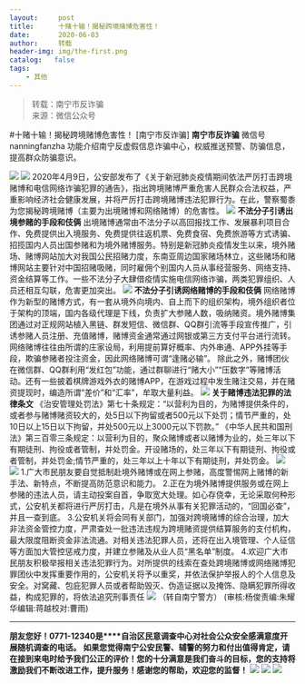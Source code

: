 ```yaml
---
layout:     post
title:      十赌十输！揭秘跨境赌博危害性！
date:       2020-06-03
author:     转载
header-img: img/the-first.png
catalog:   false
tags:
    - 其他
---
```


<blockquote><p>转载：南宁市反诈骗<br>
来源：微信公众号</p></blockquote>

#十赌十输！揭秘跨境赌博危害性！
[南宁市反诈骗]
**南宁市反诈骗**
微信号nanningfanzha
功能介绍南宁反虚假信息诈骗中心，权威推送预警、防骗信息，提高群众防骗意识。

![]({{site.baseurl}}/postimg/P9ficrEVSdibb1dIZJFHGXVGcnj7ygD9J561Q8XuvpzCLzwhXyefvgRyZWHeMfqficvoLy18T7tXn7mltMMJfYCTg.gif)
![]({{site.baseurl}}/postimg/PVYGc5D7MfvfHSf0vxEkNba5tROibj6FMq21w4AXlqwbzSlfKjZqkYJrnOVEaBXWJXtqYfCL15JiaJMTgiaicZicp5g.png)
2020年4月9日，公安部发布了《关于新冠肺炎疫情期间依法严厉打击跨境赌博和电信网络诈骗犯罪的通告》，指出跨境赌博严重危害人民群众合法权益，严重影响经济社会健康发展，并将严厉打击跨境赌博违法犯罪行为。在此，警察蜀黍为您揭秘跨境赌博（主要为出境赌博和网络赌博）的危害性。
![]({{site.baseurl}}/postimg/PVYGc5D7MfvfHSf0vxEkNba5tROibj6FMheOnXCz7K8CSWxG1g8uiaEHhpGndNITxtOOp4kEoypYVH4LyovrOm3g.png)
**不法分子引诱出境参赌的手段和伎俩**
出境赌博通常由不法分子以高回报找工作、发展暴利项目合作、免费提供出入境服务、免费提供往返机票、免费食宿、免费旅游等方式诱骗、招揽国内人员出国参赌和为境外赌博服务。特别是新冠肺炎疫情发生以来，境外赌场、赌博网站加大对我国公民招赌力度，东南亚周边国家赌场林立，这些赌场和赌博网站主要针对中国招赌吸赌，同时雇佣个别国内人员从事经营服务、网络支持、资金结算等工作。一些不法分子大肆借疫情实施电信网络诈骗，两类犯罪组织、人员还相互勾联，危害更加突出。
![]({{site.baseurl}}/postimg/PVYGc5D7MfvfHSf0vxEkNba5tROibj6FMMaHtIq19XvaJbuaTibveEibYTJ1Ro27zmicYM5HWKib1ibj1cgedQI2egMA.jpeg)
**不法分子引诱网络赌博的手段和伎俩**
网络赌博作为新型的赌博方式，有一套从境外向境内、自上而下的组织架构，境外组织者位于架构的顶端，国内各级代理是下线，负责扩大参赌人数，吸纳赌资。境外赌博集团通过对正规网站植入黑链、群发短信、微信群、QQ群引流等手段宣传推广，引诱参赌人员注册、充值赌博，赌博资金通常通过网银或第三方支付平台进行流转。
网络赌博往往由所谓的庄家设局，利用提前算好概率、内外串通、APP外挂等手段，欺骗参赌者投注资金，因此网络赌博可谓“逢赌必输”。
除此之外，赌博团伙在微信群、QQ群利用“发红包”功能，通过群聊进行“赌大小”“压数字”等赌博活动。还有一些披着棋牌游戏外衣的赌博APP，在游戏过程中发生赌注交易，并在赌资提现时，编造所谓“差价”和“汇率”，牟取大量利益。
![]({{site.baseurl}}/postimg/PVYGc5D7MfvfHSf0vxEkNba5tROibj6FMzaYUHprR1cMtRHdlCIaAE6JsicXibTvFCIB4ibbukXPibLoz3Uhlx612LA.jpeg)
**关于赌博违法犯罪的法律条文**
《治安管理处罚法》第七十条规定：“以营利为目的，为赌博提供条件的，或者参与赌博赌资较大的，处5日以下拘留或者500元以下处罚；情节严重的，处10日以上15日以下拘留，并处500元以上3000元以下罚款。”
《中华人民共和国刑法》第三百零三条规定：以营利为目的，聚众赌博或者以赌博为业的，处三年以下有期徒刑、拘役或者管制，并处罚金。开设赌场的，处三年以下有期徒刑、拘役或者管制，并处罚金;情节严重的，处三年以上十年以下有期徒刑，并处罚金。
![]({{site.baseurl}}/postimg/PVYGc5D7MfvfHSf0vxEkNba5tROibj6FMSLp7smCHjxro2URBO364FoDe5x6Yrtia9kaRXMYdAeSUva1fX3xNAQQ.jpeg)
![]({{site.baseurl}}/postimg/m6vdLvvo6W52vze3vPiaKhmoNqrdOHBgcP4DpDXWE8TiaJsFYXSaJBHclUkdhg3uRIOP8icPmfdKaaJvaYFYGKPug.jpeg)
1.广大市民朋友要自觉抵制赴境外赌博或在网上参赌，高度警惕网上赌博的新手法、新特点，不断提高防范意识和能力。
2.正在为境外赌博提供服务或在网上参赌的违法人员，请主动投案自首，争取宽大处理。如心存侥幸，无论采取何种形式，公安机关都将进行严厉打击，凡是在境外从事有关犯罪活动的，“回国必查”，并且一查到底。
3.公安机关将会同有关部门，加强对跨境赌博的综合治理，加大非法资金管控力度，严肃查处一批违法违规为跨境赌资提供结算服务的支付机构，最大限度阻断资金非法流通。对相关违法犯罪人员，还将在出入境管理、个人征信等方面加大管控惩戒力度，并建立参赌及从业人员“黑名单”制度。
4.欢迎广大市民朋友积极举报相关违法犯罪行为。对所提供的线索在查处跨境赌博或网络赌博犯罪团伙中发挥重要作用的，公安机关将予以重奖，并依法保护举报人的个人信息及安全。对窝藏、包庇犯罪人员或者帮助毁灭、伪造证据以及掩饰、隐瞒犯罪所得收益，构成犯罪的，将依法追究刑事责任
![]({{site.baseurl}}/postimg/PVYGc5D7MfvfHSf0vxEkNba5tROibj6FMYicw6tDRKDcCQGv4ZgIoD6Vjn7mH5sBicTAZEm4AO8QlIUrgfjzjt6vw.jpeg)
（转自南宁警方）
(审核:杨俊责编:朱耀华编辑:蒋越校对:曹雨)
***
**朋友您好！0771-12340是****自治区民意调查中心对社会公众安全感满意度开展随机调查的电话。**
**如果您觉得南宁公安民警、辅警的努力和付出值得肯定，请在接到来电时给予我们公正的评价！您的十分满意是我们奋斗的目标，您的支持将激励我们不断改进工作，提升服务！感谢您的帮助，欢迎您的监督！**
![]({{site.baseurl}}/postimg/m6vdLvvo6W4tBmkSw7BynPAZ4dpgGzH6gPSKpMSPibm3ZZdwYARicAqYI6iaLTicawgZUezTc6lgHXWGaSqHwiav3qA.jpeg)
![]({{site.baseurl}}/postimg/m6vdLvvo6W4tBmkSw7BynPAZ4dpgGzH6dmhqpDKgZf4VOiaaxr6LcaFfRCPDEHukjOhPlt2iaH3NnVwoVk1xjWLw.jpeg)
![]({{site.baseurl}}/postimg/m6vdLvvo6W4tBmkSw7BynPAZ4dpgGzH62EZZ3JuBHMHzWr2pWjUukPSqx9WsRt3S4RWQicPNzhvt1LNVX5mbTSw.jpeg)
